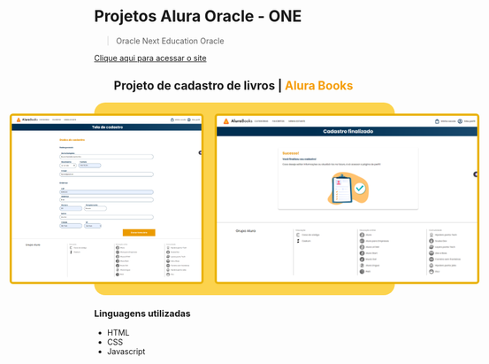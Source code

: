 # Projetos Alura Oracle - ONE
 > Oracle Next Education Oracle

[Clique aqui para acessar o site](https://klayvemguimaraes.github.io/klayvemguimares.github.io/)

<h2 align="center">Projeto de cadastro de livros | <span span style="color: #f59e0b;">Alura Books</span></h2>

<div style="width: 100%; margin: 0 auto; display: flex; gap: 20px; justify-content: center; background-color: #fcd34d; padding: 20px; border: 5px solid fcd34d; border-radius: 20px;">
    <img height="300px" src="./img/cadastro.png" style="border: 4px solid #eab308; border-radius: 6px;"></img>
    <img height="300px" src="./img/cadastroConcluido.png" style="border: 4px solid #eab308; border-radius: 6px;"></img>
</div>

### Linguagens utilizadas
 - HTML
 - CSS
 - Javascript